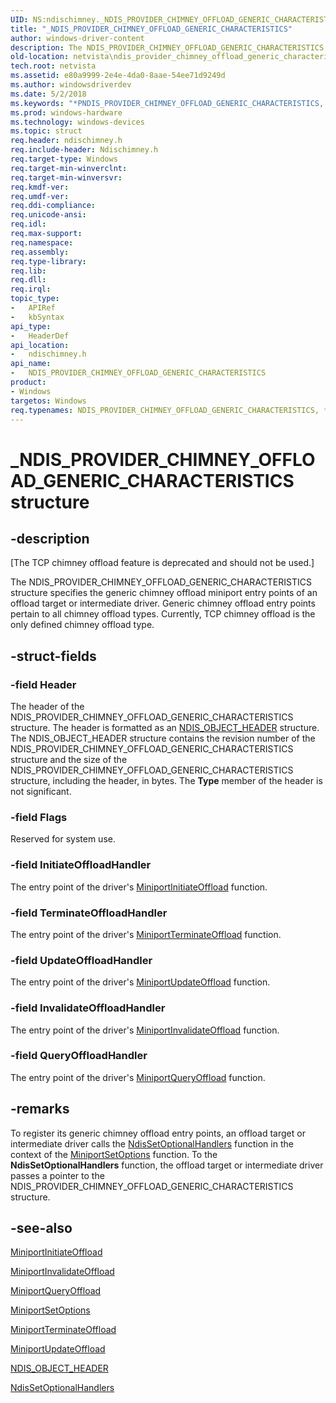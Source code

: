 ```yaml
---
UID: NS:ndischimney._NDIS_PROVIDER_CHIMNEY_OFFLOAD_GENERIC_CHARACTERISTICS
title: "_NDIS_PROVIDER_CHIMNEY_OFFLOAD_GENERIC_CHARACTERISTICS"
author: windows-driver-content
description: The NDIS_PROVIDER_CHIMNEY_OFFLOAD_GENERIC_CHARACTERISTICS structure specifies the generic chimney offload miniport entry points of an offload target or intermediate driver.
old-location: netvista\ndis_provider_chimney_offload_generic_characteristics.htm
tech.root: netvista
ms.assetid: e80a9999-2e4e-4da0-8aae-54ee71d9249d
ms.author: windowsdriverdev
ms.date: 5/2/2018
ms.keywords: "*PNDIS_PROVIDER_CHIMNEY_OFFLOAD_GENERIC_CHARACTERISTICS, NDIS_PROVIDER_CHIMNEY_OFFLOAD_GENERIC_CHARACTERISTICS, NDIS_PROVIDER_CHIMNEY_OFFLOAD_GENERIC_CHARACTERISTICS structure [Network Drivers Starting with Windows Vista], PNDIS_PROVIDER_CHIMNEY_OFFLOAD_GENERIC_CHARACTERISTICS, PNDIS_PROVIDER_CHIMNEY_OFFLOAD_GENERIC_CHARACTERISTICS structure pointer [Network Drivers Starting with Windows Vista], _NDIS_PROVIDER_CHIMNEY_OFFLOAD_GENERIC_CHARACTERISTICS, ndischimney/NDIS_PROVIDER_CHIMNEY_OFFLOAD_GENERIC_CHARACTERISTICS, ndischimney/PNDIS_PROVIDER_CHIMNEY_OFFLOAD_GENERIC_CHARACTERISTICS, netvista.ndis_provider_chimney_offload_generic_characteristics, tcp_chim_struct_3145314d-c0a6-4d4e-b489-c38dda6c43e5.xml"
ms.prod: windows-hardware
ms.technology: windows-devices
ms.topic: struct
req.header: ndischimney.h
req.include-header: Ndischimney.h
req.target-type: Windows
req.target-min-winverclnt: 
req.target-min-winversvr: 
req.kmdf-ver: 
req.umdf-ver: 
req.ddi-compliance: 
req.unicode-ansi: 
req.idl: 
req.max-support: 
req.namespace: 
req.assembly: 
req.type-library: 
req.lib: 
req.dll: 
req.irql: 
topic_type:
-	APIRef
-	kbSyntax
api_type:
-	HeaderDef
api_location:
-	ndischimney.h
api_name:
-	NDIS_PROVIDER_CHIMNEY_OFFLOAD_GENERIC_CHARACTERISTICS
product:
- Windows
targetos: Windows
req.typenames: NDIS_PROVIDER_CHIMNEY_OFFLOAD_GENERIC_CHARACTERISTICS, *PNDIS_PROVIDER_CHIMNEY_OFFLOAD_GENERIC_CHARACTERISTICS
---
```


# _NDIS_PROVIDER_CHIMNEY_OFFLOAD_GENERIC_CHARACTERISTICS structure


## -description


<p class="CCE_Message">[The TCP chimney offload feature is deprecated and should not be used.]

The NDIS_PROVIDER_CHIMNEY_OFFLOAD_GENERIC_CHARACTERISTICS structure specifies the generic chimney
  offload miniport entry points of an offload target or intermediate driver. Generic chimney offload entry
  points pertain to all chimney offload types. Currently, TCP chimney offload is the only defined chimney
  offload type.


## -struct-fields




### -field Header

The header of the NDIS_PROVIDER_CHIMNEY_OFFLOAD_GENERIC_CHARACTERISTICS structure. The header is
     formatted as an 
     <a href="https://msdn.microsoft.com/library/windows/hardware/ff566588">NDIS_OBJECT_HEADER</a> structure. The
     NDIS_OBJECT_HEADER structure contains the revision number of the
     NDIS_PROVIDER_CHIMNEY_OFFLOAD_GENERIC_CHARACTERISTICS structure and the size of the
     NDIS_PROVIDER_CHIMNEY_OFFLOAD_GENERIC_CHARACTERISTICS structure, including the header, in bytes. The 
     <b>Type</b> member of the header is not significant.


### -field Flags

Reserved for system use.


### -field InitiateOffloadHandler

The entry point of the driver's 
     <a href="https://msdn.microsoft.com/f430642b-01bf-4ed7-bfea-e8dd8d5a8208">
     MiniportInitiateOffload</a> function.


### -field TerminateOffloadHandler

The entry point of the driver's 
     <a href="https://msdn.microsoft.com/1b808e3c-2d64-44c9-88d3-0a0311e1dc99">
     MiniportTerminateOffload</a> function.


### -field UpdateOffloadHandler

The entry point of the driver's 
     <a href="https://msdn.microsoft.com/b98b2e21-8b28-4da0-9cc9-6fa8cb6e5be7">
     MiniportUpdateOffload</a> function.


### -field InvalidateOffloadHandler

The entry point of the driver's 
     <a href="https://msdn.microsoft.com/58226149-daea-40aa-afb6-13ce615434b3">
     MiniportInvalidateOffload</a> function.


### -field QueryOffloadHandler

The entry point of the driver's 
     <a href="https://msdn.microsoft.com/a583c4cb-53c1-4eff-bcfe-c962f736b1f8">
     MiniportQueryOffload</a> function.


## -remarks



To register its generic chimney offload entry points, an offload target or intermediate driver calls
    the 
    <a href="https://msdn.microsoft.com/library/windows/hardware/ff564550">NdisSetOptionalHandlers</a> function
    in the context of the 
    <a href="https://msdn.microsoft.com/en-us/library/windows/hardware/ff570269">MiniportSetOptions</a> function. To the 
    <b>NdisSetOptionalHandlers</b> function, the offload target or intermediate driver passes a pointer to the
    NDIS_PROVIDER_CHIMNEY_OFFLOAD_GENERIC_CHARACTERISTICS structure.




## -see-also




<a href="https://msdn.microsoft.com/f430642b-01bf-4ed7-bfea-e8dd8d5a8208">MiniportInitiateOffload</a>



<a href="https://msdn.microsoft.com/58226149-daea-40aa-afb6-13ce615434b3">MiniportInvalidateOffload</a>



<a href="https://msdn.microsoft.com/a583c4cb-53c1-4eff-bcfe-c962f736b1f8">MiniportQueryOffload</a>



<a href="https://msdn.microsoft.com/en-us/library/windows/hardware/ff570269">MiniportSetOptions</a>



<a href="https://msdn.microsoft.com/1b808e3c-2d64-44c9-88d3-0a0311e1dc99">MiniportTerminateOffload</a>



<a href="https://msdn.microsoft.com/b98b2e21-8b28-4da0-9cc9-6fa8cb6e5be7">MiniportUpdateOffload</a>



<a href="https://msdn.microsoft.com/library/windows/hardware/ff566588">NDIS_OBJECT_HEADER</a>



<a href="https://msdn.microsoft.com/library/windows/hardware/ff564550">NdisSetOptionalHandlers</a>
 

 

